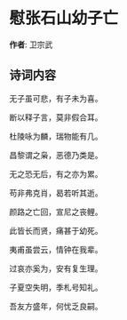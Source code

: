 # 慰张石山幼子亡

**作者**: 卫宗武

## 诗词内容

无子虽可悲，有子未为喜。

断以释子言，莫非假合耳。

杜陵咏为麟，瑞物能有几。

昌黎谓之枭，恶德乃类是。

无之恐无后，有之亦为累。

苟非弗克肖，曷若听其逝。

颜路之亡回，宣尼之丧鲤。

此皆长而贤，痛甚于幼死。

夷甫虽尝云，情钟在我辈。

过哀亦奚为，安有复生理。

子夏空失明，季札号知礼。

吾友方盛年，何忧乏良嗣。

